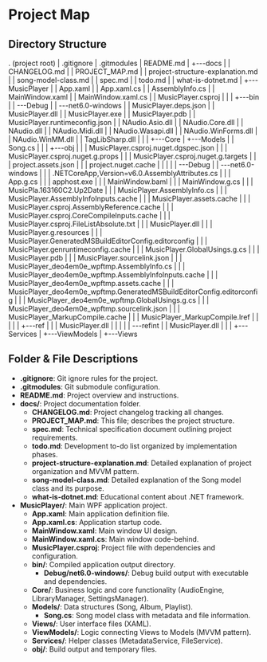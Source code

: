 # Project Map

## Directory Structure

. (project root)
| .gitignore
| .gitmodules
| README.md
|
+---docs
| | CHANGELOG.md
| | PROJECT_MAP.md
| | project-structure-explanation.md
| | song-model-class.md
| | spec.md
| | todo.md
| | what-is-dotnet.md
|
+---MusicPlayer
| | App.xaml
| | App.xaml.cs
| | AssemblyInfo.cs
| | MainWindow.xaml
| | MainWindow.xaml.cs
| | MusicPlayer.csproj
| |
| +---bin
| | \---Debug
| | \---net6.0-windows
| | MusicPlayer.deps.json
| | MusicPlayer.dll
| | MusicPlayer.exe
| | MusicPlayer.pdb
| | MusicPlayer.runtimeconfig.json
| | NAudio.Asio.dll
| | NAudio.Core.dll
| | NAudio.dll
| | NAudio.Midi.dll
| | NAudio.Wasapi.dll
| | NAudio.WinForms.dll
| | NAudio.WinMM.dll
| | TagLibSharp.dll
| |
| +---Core
| +---Models
| | Song.cs
| |
| +---obj
| | | MusicPlayer.csproj.nuget.dgspec.json
| | | MusicPlayer.csproj.nuget.g.props
| | | MusicPlayer.csproj.nuget.g.targets
| | | project.assets.json
| | | project.nuget.cache
| | |
| | \---Debug
| | \---net6.0-windows
| | | .NETCoreApp,Version=v6.0.AssemblyAttributes.cs
| | | App.g.cs
| | | apphost.exe
| | | MainWindow.baml
| | | MainWindow.g.cs
| | | MusicPla.163160C2.Up2Date
| | | MusicPlayer.AssemblyInfo.cs
| | | MusicPlayer.AssemblyInfoInputs.cache
| | | MusicPlayer.assets.cache
| | | MusicPlayer.csproj.AssemblyReference.cache
| | | MusicPlayer.csproj.CoreCompileInputs.cache
| | | MusicPlayer.csproj.FileListAbsolute.txt
| | | MusicPlayer.dll
| | | MusicPlayer.g.resources
| | | MusicPlayer.GeneratedMSBuildEditorConfig.editorconfig
| | | MusicPlayer.genruntimeconfig.cache
| | | MusicPlayer.GlobalUsings.g.cs
| | | MusicPlayer.pdb
| | | MusicPlayer.sourcelink.json
| | | MusicPlayer_deo4em0e_wpftmp.AssemblyInfo.cs
| | | MusicPlayer_deo4em0e_wpftmp.AssemblyInfoInputs.cache
| | | MusicPlayer_deo4em0e_wpftmp.assets.cache
| | | MusicPlayer_deo4em0e_wpftmp.GeneratedMSBuildEditorConfig.editorconfig
| | | MusicPlayer_deo4em0e_wpftmp.GlobalUsings.g.cs
| | | MusicPlayer_deo4em0e_wpftmp.sourcelink.json
| | | MusicPlayer_MarkupCompile.cache
| | | MusicPlayer_MarkupCompile.lref
| | |
| | +---ref
| | | MusicPlayer.dll
| | |
| | \---refint
| | MusicPlayer.dll
| |
| +---Services
| +---ViewModels
| +---Views

## Folder & File Descriptions

- **.gitignore**: Git ignore rules for the project.
- **.gitmodules**: Git submodule configuration.
- **README.md**: Project overview and instructions.
- **docs/**: Project documentation folder.
  - **CHANGELOG.md**: Project changelog tracking all changes.
  - **PROJECT_MAP.md**: This file; describes the project structure.
  - **spec.md**: Technical specification document outlining project requirements.
  - **todo.md**: Development to-do list organized by implementation phases.
  - **project-structure-explanation.md**: Detailed explanation of project organization and MVVM pattern.
  - **song-model-class.md**: Detailed explanation of the Song model class and its purpose.
  - **what-is-dotnet.md**: Educational content about .NET framework.
- **MusicPlayer/**: Main WPF application project.
  - **App.xaml**: Main application definition file.
  - **App.xaml.cs**: Application startup code.
  - **MainWindow.xaml**: Main window UI design.
  - **MainWindow.xaml.cs**: Main window code-behind.
  - **MusicPlayer.csproj**: Project file with dependencies and configuration.
  - **bin/**: Compiled application output directory.
    - **Debug/net6.0-windows/**: Debug build output with executable and dependencies.
  - **Core/**: Business logic and core functionality (AudioEngine, LibraryManager, SettingsManager).
  - **Models/**: Data structures (Song, Album, Playlist).
    - **Song.cs**: Song model class with metadata and file information.
  - **Views/**: User interface files (XAML).
  - **ViewModels/**: Logic connecting Views to Models (MVVM pattern).
  - **Services/**: Helper classes (MetadataService, FileService).
  - **obj/**: Build output and temporary files.
